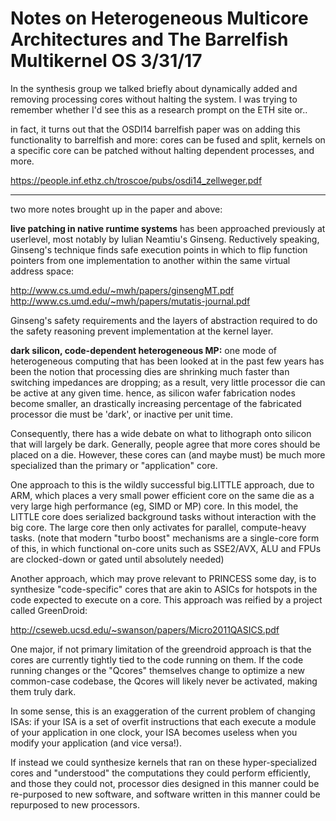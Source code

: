 Notes on Heterogeneous Multicore Architectures and The Barrelfish Multikernel OS 3/31/17
========================

In the synthesis group we talked briefly about dynamically added and removing processing cores without halting the system. I was trying to remember whether I'd see this as a research prompt on the ETH site or..

in fact, it turns out that the OSDI14 barrelfish paper was on adding this functionality to barrelfish and more: cores can be fused and split, kernels on a specific core can be patched without halting dependent processes, and more.

https://people.inf.ethz.ch/troscoe/pubs/osdi14_zellweger.pdf

-------------------------------------

two more notes brought up in the paper and above:

**live patching in native runtime systems** has been approached previously at userlevel, most notably by Iulian Neamtiu's Ginseng. Reductively speaking, Ginseng's technique finds safe execution points in which to flip function pointers from one implementation to another within the same virtual address space:

http://www.cs.umd.edu/~mwh/papers/ginsengMT.pdf
http://www.cs.umd.edu/~mwh/papers/mutatis-journal.pdf

Ginseng's safety requirements and the layers of abstraction required to do the safety reasoning prevent implementation at the kernel layer.

**dark silicon, code-dependent heterogeneous MP:** one mode of heterogeneous computing that has been looked at in the past few years has been the notion that processing dies are shrinking much faster than switching impedances are dropping; as a result, very little processor die can be active at any given time. hence, as silicon wafer fabrication nodes become smaller, an drastically increasing percentage of the fabricated processor die must be 'dark', or inactive per unit time.

Consequently, there has a wide debate on what to lithograph onto silicon that will largely be dark. Generally, people agree that more cores should be placed on a die. However, these cores can (and maybe must) be much more specialized than the primary or "application" core. 

One approach to this is the wildly successful big.LITTLE approach, due to ARM, which places a very small power efficient core on the same die as a very large high performance (eg, SIMD or MP) core. In this model, the LITTLE core does serialized background tasks without interaction with the big core. The large core then only activates for parallel, compute-heavy tasks. (note that modern "turbo boost" mechanisms are a single-core form of this, in which functional on-core units such as SSE2/AVX, ALU and FPUs are clocked-down or gated until absolutely needed)

Another approach, which may prove relevant to PRINCESS some day, is to synthesize "code-specific" cores that are akin to ASICs for hotspots in the code expected to execute on a core. This approach was reified by a project called GreenDroid:

http://cseweb.ucsd.edu/~swanson/papers/Micro2011QASICS.pdf

One major, if not primary limitation of the greendroid approach is that the cores are currently tightly tied to the code running on them. If the code running changes or the "Qcores" themselves change to optimize a new common-case codebase, the Qcores will likely never be activated, making them truly dark. 

In some sense, this is an exaggeration of the current problem of changing ISAs: if your ISA is a set of overfit instructions that each execute a module of your application in one clock, your ISA becomes useless when you modify your application (and vice versa!).

If instead we could synthesize kernels that ran on these hyper-specialized cores and "understood" the computations they could perform efficiently, and those they could not, processor dies designed in this manner could be re-purposed to new software, and software written in this manner could be repurposed to new processors.
